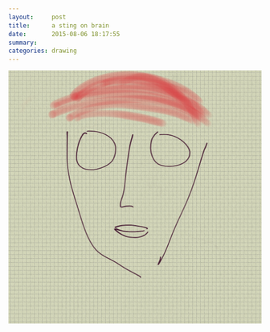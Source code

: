 ```yaml
---
layout:     post
title:      a sting on brain
date:       2015-08-06 18:17:55
summary:    
categories: drawing
---
```

![a sting on brain](/images/_diary/a-sting-on-brain.png "a kick in balls")